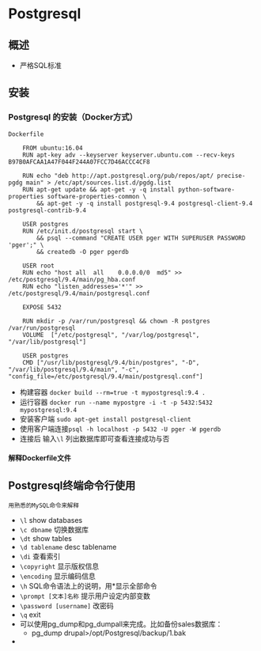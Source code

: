 # Postgresql

## 概述
- 严格SQL标准
## 安装
### Postgresql 的安装（Docker方式）

`Dockerfile`
```
    FROM ubuntu:16.04
    RUN apt-key adv --keyserver keyserver.ubuntu.com --recv-keys B97B0AFCAA1A47F044F244A07FCC7D46ACCC4CF8

    RUN echo "deb http://apt.postgresql.org/pub/repos/apt/ precise-pgdg main" > /etc/apt/sources.list.d/pgdg.list
    RUN apt-get update && apt-get -y -q install python-software-properties software-properties-common \
        && apt-get -y -q install postgresql-9.4 postgresql-client-9.4 postgresql-contrib-9.4

    USER postgres
    RUN /etc/init.d/postgresql start \
        && psql --command "CREATE USER pger WITH SUPERUSER PASSWORD 'pger';" \
        && createdb -O pger pgerdb

    USER root
    RUN echo "host all  all    0.0.0.0/0  md5" >> /etc/postgresql/9.4/main/pg_hba.conf
    RUN echo "listen_addresses='*'" >> /etc/postgresql/9.4/main/postgresql.conf

    EXPOSE 5432

    RUN mkdir -p /var/run/postgresql && chown -R postgres /var/run/postgresql
    VOLUME  ["/etc/postgresql", "/var/log/postgresql", "/var/lib/postgresql"]

    USER postgres
    CMD ["/usr/lib/postgresql/9.4/bin/postgres", "-D", "/var/lib/postgresql/9.4/main", "-c", "config_file=/etc/postgresql/9.4/main/postgresql.conf"]

```

- 构建容器 `docker build --rm=true -t mypostgresql:9.4 .`
- 运行容器 `docker run --name mypostgre -i -t -p 5432:5432 mypostgresql:9.4`
- 安装客户端 `sudo apt-get install postgresql-client`
- 使用客户端连接`psql -h localhost -p 5432 -U pger -W pgerdb`
- 连接后 输入`\l` 列出数据库即可查看连接成功与否

#### 解释Dockerfile文件



## Postgresql终端命令行使用
`用熟悉的MySQL命令来解释`
- `\l` show databases
- `\c dbname` 切换数据库
- `\dt` show tables
- `\d tablename` desc tablename
- `\di` 查看索引
- `\copyright` 显示版权信息
- `\encoding` 显示编码信息
- `\h` SQL命令语法上的说明，用*显示全部命令 
- `\prompt [文本]名称` 提示用户设定内部变数
- `\password [username]` 改密码
- `\q` exit
- 可以使用pg_dump和pg_dumpall来完成。比如备份sales数据库： 
    - pg_dump drupal>/opt/Postgresql/backup/1.bak 
-  



